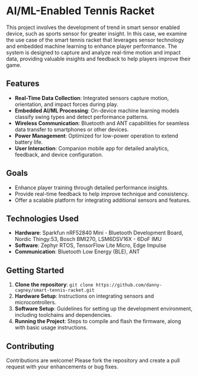 # AI/ML-Enabled Tennis Racket

This project involves the development of trend in smart sensor enabled device, such as sports sensor for greater insight. In this case, we examine the use case of the smart tennis racket that leverages sensor technology and embedded machine learning to enhance player performance. The system is designed to capture and analyze real-time motion and impact data, providing valuable insights and feedback to help players improve their game.

## Features

- **Real-Time Data Collection**: Integrated sensors capture motion, orientation, and impact forces during play.
- **Embedded AI/ML Processing**: On-device machine learning models classify swing types and detect performance patterns.
- **Wireless Communication**: Bluetooth and ANT capabilities for seamless data transfer to smartphones or other devices.
- **Power Management**: Optimized for low-power operation to extend battery life.
- **User Interaction**: Companion mobile app for detailed analytics, feedback, and device configuration.

## Goals

- Enhance player training through detailed performance insights.
- Provide real-time feedback to help improve technique and consistency.
- Offer a scalable platform for integrating additional sensors and features.

## Technologies Used

- **Hardware**: Sparkfun nRF52840 Mini - Bluetooth Development Board, Nordic Thingy:53, Bosch BMI270, LSM6DSV16X - 6DoF IMU
- **Software**: Zephyr RTOS, TensorFlow Lite Micro, Edge Impulse
- **Communication**: Bluetooth Low Energy (BLE), ANT

## Getting Started

1. **Clone the repository**: `git clone https://github.com/danny-cagney/smart-tennis-racket.git`
2. **Hardware Setup**: Instructions on integrating sensors and microcontrollers.
3. **Software Setup**: Guidelines for setting up the development environment, including toolchains and dependencies.
4. **Running the Project**: Steps to compile and flash the firmware, along with basic usage instructions.

## Contributing

Contributions are welcome! Please fork the repository and create a pull request with your enhancements or bug fixes.
